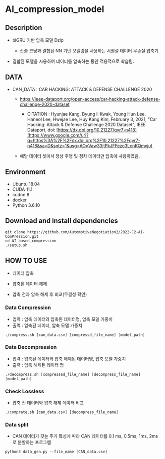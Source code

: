 # AI_compression_model

## Description

- biGRU 기반 압축 모델 Dzip

  - 산술 코딩과 결합된 NN 기반 모델링을 사용하는 시퀀셜 데이터 무손실 압축기

- 결합된 모델을 사용하여 데이터를 압축하는 동안 적응적으로 학습됨.

  

## DATA

- CAN_DATA : CAR HACKING: ATTACK & DEFENSE CHALLENGE 2020
  - https://ieee-dataport.org/open-access/car-hacking-attack-defense-challenge-2020-dataset
    - CITATION : Hyunjae Kang, Byung Il Kwak, Young Hun Lee, Haneol Lee, Hwejae Lee, Huy Kang Kim, February 3, 2021, "Car Hacking: Attack & Defense Challenge 2020 Dataset", IEEE Dataport, doi: [https://dx.doi.org/10.21227/qvr7-n418](https://www.google.com/url?q=https%3A%2F%2Fdx.doi.org%2F10.21227%2Fqvr7-n418&sa=D&sntz=1&usg=AOvVaw33jtPkJFFezo3LcnKQmvju)
  
  - 해당 데이터 셋에서 정상 주행 및 정차 데이터만 압축에 사용하였음.





## Environment

- Ubuntu 18.04
- CUDA 11.1
- cudnn 8
- docker
- Python 3.6.10



## Download and install dependencies

```
git clone https://github.com/AutomotiveNegotiation2/2022-C2-AI-ComPression.git
cd AI_based_compression
./setup.sh
```



## HOW TO USE

- 데이터 압축

- 압축된 데이터 해제

- 압축 전과 압축 해제 후 비교(무결성 확인)



### Data Compression

- 입력 : 압축 데이터와 압축된 데이터명, 압축 모델 가중치
- 출력 : 압축된 데이터, 압축 모델 가중치

```
./compress.sh [can_data.csv] [compressd_file_name] [model_path]
```



### Data Decompression

- 입력 : 압축된 데이터와 압축 해제된 데이터명, 압축 모델 가중치
- 출력 : 압축 해제된 데이터 명

```
./decompress.sh [compressed_file_name] [decompress_file_name] [model_path]
```



### Check Lossless

- 압축 전 데이터와 압축 해제 데이터 비교

```
./comprate.sh [can_data.csv] [decompress_file_name]
```



### Data split

- CAN 데이터가 갖는 주기 특성에 따라 CAN 데이터를 0.1 ms, 0.5ms, 1ms, 2ms 로 분할하는 프로그램

```
python3 data_gen.py --file_name [CAN_data.csv]
```

